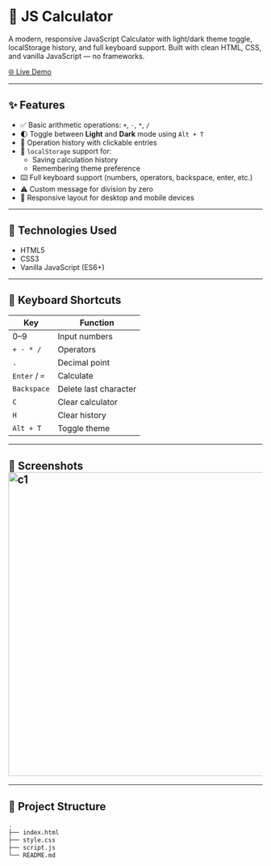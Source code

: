 # 🧮 JS Calculator

A modern, responsive JavaScript Calculator with light/dark theme toggle, localStorage history, and full keyboard support. Built with clean HTML, CSS, and vanilla JavaScript — no frameworks.

[🌐 Live Demo](https://gozdedoner.github.io/js-calculator/)

---

## ✨ Features

- ✅ Basic arithmetic operations: `+`, `-`, `*`, `/`
- 🌓 Toggle between **Light** and **Dark** mode using `Alt + T`
- 🧠 Operation history with clickable entries
- 💾 `localStorage` support for:
  - Saving calculation history
  - Remembering theme preference
- ⌨️ Full keyboard support (numbers, operators, backspace, enter, etc.)
- ⚠️ Custom message for division by zero
- 🔁 Responsive layout for desktop and mobile devices

---

## 🚀 Technologies Used

- HTML5
- CSS3
- Vanilla JavaScript (ES6+)

---

## 🧪 Keyboard Shortcuts

| Key            | Function               |
|----------------|------------------------|
| 0–9            | Input numbers          |
| `+ - * /`      | Operators              |
| `.`            | Decimal point          |
| `Enter` / `=`  | Calculate              |
| `Backspace`    | Delete last character  |
| `C`            | Clear calculator       |
| `H`            | Clear history          |
| `Alt + T`      | Toggle theme           |

---

## 📸 Screenshots<img width="785" height="601" alt="c1" src="https://github.com/user-attachments/assets/4a85c7e8-25f4-438c-baed-3359533dea4b" />





---

## 📁 Project Structure

```bash
.
├── index.html
├── style.css
├── script.js
└── README.md



